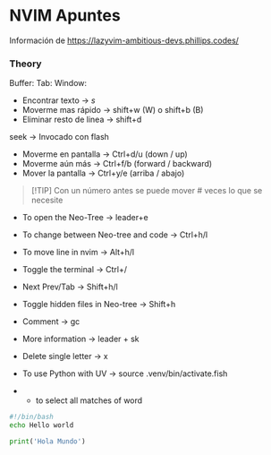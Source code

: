 # NVIM Apuntes

Información de <https://lazyvim-ambitious-devs.phillips.codes/>

### Theory 
Buffer:
Tab:
Window:

- Encontrar texto -> _s_
- Moverme mas rápido -> shift+w (W) o shift+b (B)
- Eliminar resto de linea -> shift+d

seek -> Invocado con flash

- Moverme en pantalla -> Ctrl+d/u (down / up)
- Moverme aún más -> Ctrl+f/b (forward / backward)
- Mover la pantalla -> Ctrl+y/e (arriba / abajo)

> [!TIP] Con un número antes se puede mover # veces lo que se necesite

- To open the Neo-Tree -> leader+e
- To change between Neo-tree and code -> Ctrl+h/l

- To move line in nvim -> Alt+h/l

- Toggle the terminal -> Ctrl+/
- Next Prev/Tab -> Shift+h/l
- Toggle hidden files in Neo-tree -> Shift+h
- Comment -> gc
- More information -> leader + sk
- Delete single letter -> x

- To use Python with UV -> source .venv/bin/activate.fish
- - to select all matches of word 

```bash
#!/bin/bash
echo Hello world
```

```python
print('Hola Mundo')
```
